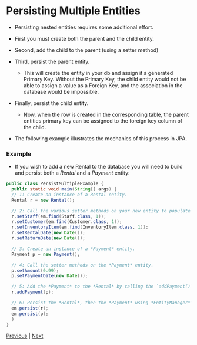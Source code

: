 # Persisting Multiple Entities

* Persisting nested entities requires some additional effort.

* First you must create both the parent and the child entity.

* Second, add the child to the parent (using a setter method)

* Third, persist the parent entity.

  * This will create the entity in your db and assign it a generated Primary Key. Without the Primary Key, the child entity would not be able to assign a value as a Foreign Key, and the association in the database would be impossible.

* Finally, persist the child entity.

  * Now, when the row is created in the corresponding table, the parent entities primary key can be assigned to the foreign key column of the child.

* The following example illustrates the mechanics of this process in JPA.

### Example

* If you wish to add a new Rental to the database you will need to build and persist both a *Rental* and a *Payment* entity:


```java
public class PersistMultipleExample {
  public static void main(String[] args) {
  // 1: Create an instance of a Rental entity.
  Rental r = new Rental();

  // 2: Call the various setter methods on your new entity to populate its fields.
  r.setStaff(em.find(Staff.class, 1));
  r.setCustomer(em.find(Customer.class, 1));
  r.setInventoryItem(em.find(InventoryItem.class, 1));
  r.setRentalDate(new Date());
  r.setReturnDate(new Date());

  // 3: Create an instance of a *Payment* entity.
  Payment p = new Payment();

  // 4: Call the setter methods on the *Payment* entity.
  p.setAmount(0.99);
  p.setPaymentDate(new Date());

  // 5: Add the *Payment* to the *Rental* by calling the `addPayment()` method.  
  r.addPayment(p);

  // 6: Persist the *Rental*, then the *Payment* using *EntityManager*’s `persist()` method.
  em.persist(r);
  em.persist(p);
  }
}
```

[Previous](deleting_an_entity.md) | [Next](cascading.md)
